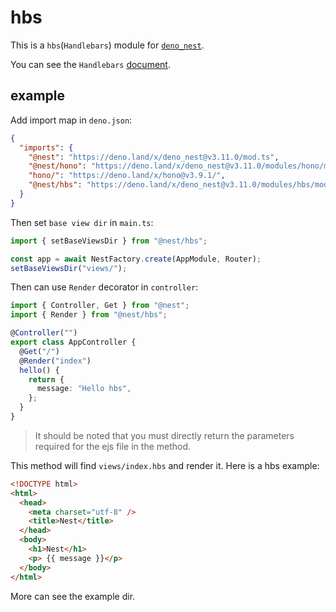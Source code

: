 # hbs

This is a `hbs`(`Handlebars`) module for
[`deno_nest`](https://deno.land/x/deno_nest).

You can see the `Handlebars` [document](https://handlebarsjs.com/).

## example

Add import map in `deno.json`:

```json
{
  "imports": {
    "@nest": "https://deno.land/x/deno_nest@v3.11.0/mod.ts",
    "@nest/hono": "https://deno.land/x/deno_nest@v3.11.0/modules/hono/mod.ts",
    "hono/": "https://deno.land/x/hono@v3.9.1/",
    "@nest/hbs": "https://deno.land/x/deno_nest@v3.11.0/modules/hbs/mod.ts"
  }
}
```

Then set `base view dir` in `main.ts`:

```typescript
import { setBaseViewsDir } from "@nest/hbs";

const app = await NestFactory.create(AppModule, Router);
setBaseViewsDir("views/");
```

Then can use `Render` decorator in `controller`:

```ts
import { Controller, Get } from "@nest";
import { Render } from "@nest/hbs";

@Controller("")
export class AppController {
  @Get("/")
  @Render("index")
  hello() {
    return {
      message: "Hello hbs",
    };
  }
}
```

> It should be noted that you must directly return the parameters required for
> the ejs file in the method.

This method will find `views/index.hbs` and render it. Here is a hbs example:

```html
<!DOCTYPE html>
<html>
  <head>
    <meta charset="utf-8" />
    <title>Nest</title>
  </head>
  <body>
    <h1>Nest</h1>
    <p> {{ message }}</p>
  </body>
</html>
```

More can see the example dir.
